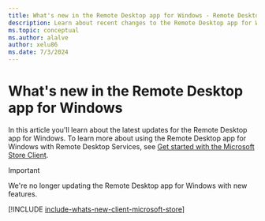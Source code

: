 ```yaml
---
title: What's new in the Remote Desktop app for Windows - Remote Desktop Services
description: Learn about recent changes to the Remote Desktop app for Windows
ms.topic: conceptual
ms.author: alalve
author: xelu86
ms.date: 7/3/2024
---
```


# What's new in the Remote Desktop app for Windows

In this article you'll learn about the latest updates for the Remote Desktop app for Windows. To learn more about using the Remote Desktop app for Windows with Remote Desktop Services, see [Get started with the Microsoft Store Client](windows.md).

> [!IMPORTANT]
> We're no longer updating the Remote Desktop app for Windows with new features.

[!INCLUDE [include-whats-new-client-microsoft-store](~/../_azuredocs/articles/virtual-desktop/includes/include-whats-new-client-microsoft-store.md)]
